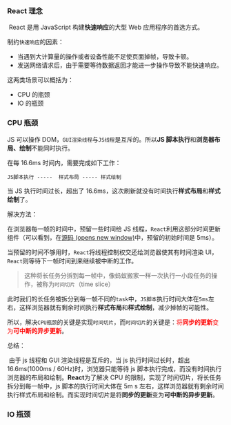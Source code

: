 ### React 理念

​ React 是用 JavaScript 构建**快速响应**的大型 Web 应用程序的首选方式。

制约`快速响应`的因素：

- 当遇到大计算量的操作或者设备性能不足使页面掉帧，导致卡顿。
- 发送网络请求后，由于需要等待数据返回才能进一步操作导致不能快速响应。

这两类场景可以概括为：

- CPU 的瓶颈
- IO 的瓶颈

### CPU 瓶颈

JS 可以操作 DOM，`GUI渲染线程`与`JS线程`是互斥的。所以**JS 脚本执行**和**浏览器布局、绘制**不能同时执行。

在每 16.6ms 时间内，需要完成如下工作：

```text
JS脚本执行 -----  样式布局 ----- 样式绘制
```

当 JS 执行时间过长，超出了 16.6ms，这次刷新就没有时间执行**样式布局**和**样式绘制**了。

解决方法：

在浏览器每一帧的时间中，预留一些时间给 JS 线程，`React`利用这部分时间更新组件（可以看到，在[源码 (opens new window)](https://github.com/facebook/react/blob/1fb18e22ae66fdb1dc127347e169e73948778e5a/packages/scheduler/src/forks/SchedulerHostConfig.default.js#L119)中，预留的初始时间是 5ms）。

当预留的时间不够用时，`React`将线程控制权交还给浏览器使其有时间渲染 UI，`React`则等待下一帧时间到来继续被中断的工作。

> 这种将长任务分拆到每一帧中，像蚂蚁搬家一样一次执行一小段任务的操作，被称为`时间切片`（time slice）

此时我们的长任务被拆分到每一帧不同的`task`中，`JS脚本`执行时间大体在`5ms`左右，这样浏览器就有剩余时间执行**样式布局**和**样式绘制**，减少掉帧的可能性。

所以，解决`CPU瓶颈`的关键是实现`时间切片`，而`时间切片`的关键是：<font color=red>将**同步的更新**变为**可中断的异步更新**</font>。

总结：

​ 由于 js 线程和 GUI 渲染线程是互斥的，当 js 执行时间过长时，超出 16.6ms(1000ms / 60Hz)时，浏览器只能等待 js 脚本执行完成，而没有时间执行浏览器的布局和绘制。**React**为了解决 CPU 的限制，实现了时间切片，将长任务拆分到每一帧中，js 脚本的执行时间大体在 5m s 左右，这样浏览器就有剩余时间执行样式布局和绘制。而实现时间切片是将**同步的更新**变为**可中断的异步更新**。

### IO 瓶颈
